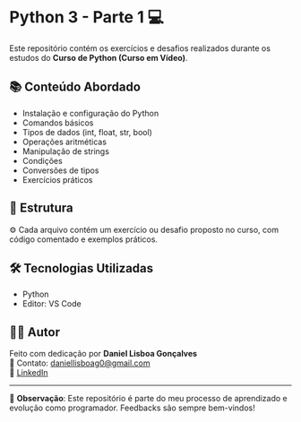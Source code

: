 # Python 3 - Parte 1 💻

Este repositório contém os exercícios e desafios realizados durante os estudos do **Curso de Python (Curso em Vídeo)**.

## 📚 Conteúdo Abordado

- Instalação e configuração do Python
- Comandos básicos
- Tipos de dados (int, float, str, bool)
- Operações aritméticas
- Manipulação de strings
- Condições
- Conversões de tipos
- Exercícios práticos

## 📂 Estrutura

 ⚙️ Cada arquivo contém um exercício ou desafio proposto no curso, com código comentado e exemplos práticos.

## 🛠️ Tecnologias Utilizadas

- Python
- Editor: VS Code

## 🙋‍♂️ Autor

Feito com dedicação por **Daniel Lisboa Gonçalves**  
📧 Contato: [daniellisboag0@gmail.com](mailto:daniellisboag0@gmail.com)  
🔗 [LinkedIn](https://www.linkedin.com/in/daniel-lisboag)

---

📎 **Observação**: Este repositório é parte do meu processo de aprendizado e evolução como programador. Feedbacks são sempre bem-vindos!
